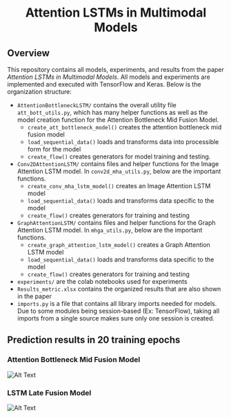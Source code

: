 # <center>Attention LSTMs in Multimodal Models</center>

## Overview

This repository contains all models, experiments, and results from the paper _Attention LSTMs in Multimodal Models_. All models and experiments are implemented and executed with TensorFlow and Keras. Below is the organization structure:

- `AttentionBottleneckLSTM/` contains the overall utility file `att_bott_utils.py`, which has many helper functions as well as the model creation function for the Attention Bottleneck Mid Fusion Model.
	- `create_att_bottleneck_model()` creates the attention bottleneck mid fusion model
	- `load_sequential_data()` loads and transforms data into processible form for the model
	- `create_flow()` creates generators for model training and testing.
- `Conv2DAttentionLSTM/` contains files and helper functions for the Image Attention LSTM model. In `conv2d_mha_utils.py`, below are the important functions.
	- `create_conv_mha_lstm_model()` creates an Image Attention LSTM model
	- `load_sequential_data()` loads and transforms data specific to the model
	- `create_flow()` creates generators for training and testing
- `GraphAttentionLSTM/` contains files and helper functions for the Graph Attention LSTM model. In `mhga_utils.py`, below are the important functions.
	- `create_graph_attention_lstm_model()` creates a Graph Attention LSTM model
	- `load_sequential_data()` loads and transforms data specific to the model
	- `create_flow()` creates generators for training and testing
- `experiments/` are the colab notebooks used for experiments
- `Results_metric.xlsx` contains the organized results that are also shown in the paper
- `imports.py` is a file that contains all library imports needed for models. Due to some modules being session-based (Ex: TensorFlow), taking all imports from a single source makes sure only one session is created.

## Prediction results in 20 training epochs

### Attention Bottleneck Mid Fusion Model

![Alt Text](https://github.com/NuoWenLei/Attention-LSTMs-in-Multimodal-Models/blob/main/infection_maps_true_v_pred_attention.gif)

### LSTM Late Fusion Model

![Alt Text](https://github.com/NuoWenLei/Attention-LSTMs-in-Multimodal-Models/blob/main/infection_maps_true_v_pred_attention.gif)
